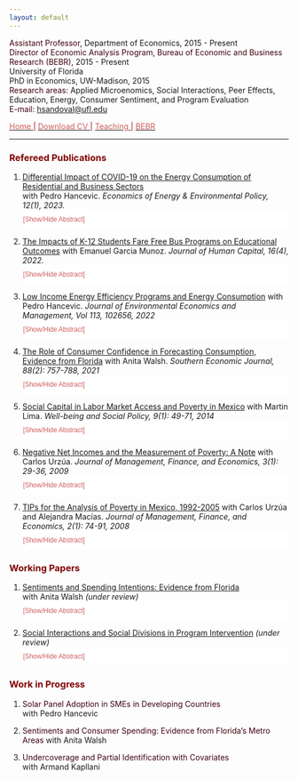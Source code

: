 ```yaml
---
layout: default
---
```


<span style="color: #3F000F"> Assistant Professor, </span> Department of Economics, 2015 - Present  
<span style="color: #3F000F"> Director of Economic Analysis Program, Bureau of Economic and Business Research (BEBR), </span>  2015 - Present  
University of Florida  
PhD in Economics, UW-Madison, 2015  
<span style="color: #3F000F"> Research areas: </span> Applied Microenomics, Social Interactions, Peer Effects, Education, Energy, Consumer Sentiment, and Program Evaluation  
<span style="color: #3F000F"> E-mail: </span> [hsandoval@ufl.edu](mailto:hsandoval@ufl.edu) 

[<span style="color: IndianRed"> Home </span>](index.html) <span style="color: #A70D2A"> &#124; </span> <a href="https://hhsandoval.github.io/CVHHSG.pdf" target="_blank"> <span style="color: IndianRed"> Download CV </span> </a> <span style="color: #A70D2A"> &#124; </span> [<span style="color: IndianRed"> Teaching </span>](teaching.html) <span style="color: #A70D2A"> &#124; </span> [<span style="color: IndianRed"> BEBR </span>](bebr.html)

* * *

### <span style="color: maroon"> Refereed Publications </span>

<style>
.block {
  display: block;
  width: 100%;
  border: none;
  background-color: white;
  color: IndianRed;
  padding: 10px 1px;
  font-size: 12px;
  cursor: pointer;
  text-align: left;
}
.block:hover {
  background-color: #ddd;
  color: IndianRed;
}
</style>

<script>
function myFunction(myDIV) {
  var x = document.getElementById(myDIV);
  if (x.style.display === "none") {
    x.style.display = "block";
  } else {
    x.style.display = "none";
  }
}
</script>

1. [Differential Impact of COVID-19 on the Energy Consumption of Residential and Business Sectors](http://www.iaee.org/eeep/issue/450)  
   with Pedro Hancevic. *Economics of Energy & Environmental Policy, 12(1), 2023.* <button class="block" onclick="myFunction('paper1');"> [Show/Hide Abstract] </button>   
   <div id="paper1" style="display:none;"> <p style="font-size:88%;"> <b>Abstract:</b> <em>As a consequence of the COVID-19 pandemic, some patterns of energy consumption changed in the residential and non-residential sectors. This paper uses data from a local utility company in Florida to quantify the heterogeneous impacts of the pandemic on electricity and natural gas consumption across households from different income levels and across essential and non-essential businesses. We found significant increases in the average residential electricity consumption during the lockdown and subsequent reopening phases, which translate into higher cost for households. We found that natural gas consumption dropped abruptly in the business sector and also important differences between the electricity consumption of essential and non-essential businesses, with the former consuming more and the latter less electricity.</em> </p> </div>

2. [The Impacts of K-12 Students Fare Free Bus Programs on Educational Outcomes](https://www.journals.uchicago.edu/toc/jhc/0/ja)
   with Emanuel Garcia Munoz. *Journal of Human Capital, 16(4), 2022.* <button class="block" onclick="myFunction('paper2');"> [Show/Hide Abstract] </button>   
   <div id="paper2" style="display:none;"> <p style="font-size:88%;"> <b>Abstract:</b> With the increasing difficulty in providing student transportation, school districts have increased their collaboration with public transit providers to offer access to public transportation through free or reduced-fare programs. One such program was implemented in Florida, allowing any K-12 student in Leon County to ride the bus for free at any time to any destination. This paper applies the synthetic control method to estimate the impact of this program on school attendance and chronic absenteeism. Surprisingly, our results show negative impacts on both attendance and absenteeism outcomes, highlighting the potential unintended consequences of programs with no restriction on student ridership.</p> </div>

3. [Low Income Energy Efficiency Programs and Energy Consumption](https://doi.org/10.1016/j.jeem.2022.102656)
   with Pedro Hancevic. *Journal of Environmental Economics and Management, Vol 113, 102656, 2022* <button class="block" onclick="myFunction('paper3');"> [Show/Hide Abstract] </button>   
   <div id="paper3" style="display:none;"> <p style="font-size:88%;"> <b>Abstract:</b> Low-income energy efficiency programs have become a major component of cities' energy policy, with 49 out of 51 largest metropolitan areas in the U.S. offering one. This paper uses data from Gainesville Regional Utility to quantify the impacts of the housing investment done by its Low-income Energy Efficiency Program Plus (LEEP Plus) on energy consumption. Our results show that LEEP Plus does not affect natural gas consumption but reduces electricity consumption by approximately 7\%, with greater savings occurring in the summer and winter. The effect on electricity consumption is significant to a variety of robustness checks and remains for at least 24 months after the completion of energy efficiency upgrades. We also measure some relevant heterogeneous effects, one of which is the breakdown of the air-conditioning-related investments, the main energy efficiency improvement under the LEEP Plus program. Finally, we evaluate the energy savings in monetary terms considering the private cost changes and the social cost changes. In both cases, the associated energy savings are not enough to offset the investment costs.</p> </div>
  
4. [The Role of Consumer Confidence in Forecasting Consumption, Evidence from Florida](https://doi.org/10.1002/soej.12528)
   with Anita Walsh. *Southern Economic Journal, 88(2): 757-788, 2021* <button class="block" onclick="myFunction('paper4');"> [Show/Hide Abstract] </button>   
   <div id="paper4" style="display:none;"> <p style="font-size:88%;"> <b>Abstract:</b> Consumers’ attitudes about the direction of the economy influence their decisions about discretionary purchases, saving, and investment. This paper uses data from Florida’s consumer sentiment index to study the role and accuracy of consumer confidence in forecasting consumption, as well as the mechanism behind such a relationship. Spending on durable goods tends to be more discretionary in nature and it is frequently done using credit, thus potentially more sensitive to changes in consumer attitudes. Our results indicate that the in-sample predictive power of the index and its questions is limited to predicting spending on durable goods, particularly, on autos. Furthermore, consumer confidence does not improve the out-of-sample forecast beyond the forecast from a baseline model, which considers economic fundamentals. Finally, the evidence shows that the relationship between shocks in consumer confidence and economic activity arises because confidence measures contain information about the state of the economy, thus rejecting animal spirits.</p> </div>

5. [Social Capital in Labor Market Access and Poverty in Mexico](http://biblioteca.ciess.org/adiss/r458/social_capital_in_labor_market_access_and_poverty_in_mexico)
  with Martin Lima. *Well-being and Social Policy, 9(1): 49-71, 2014* <button class="block" onclick="myFunction('paper5');"> [Show/Hide Abstract] </button>   
   <div id="paper5" style="display:none;"> <p style="font-size:88%;"> <b>Abstract:</b> Social capital, defined as the set of social networks that a person has in order to obtain benefits, is used by the population as a mechanism for providing resources, to cushion shocks in consumption and to obtain information on available employment opportunities. This study employs a logistic model to characterize the manner in which people access the labor market in Mexico through the use of their social networks (bonding social capital). It also takes poverty levels into account. A cycle in the use of social networks was observed in which job searches are initially conducted with the help of family, then friends and co-workers, and, lastly, neighbors. This cycle is robust in the case of the poor, who rely primarily on friends and co-workers to enter the labor market.</p> </div>

6. [Negative Net Incomes and the Measurement of Poverty: A Note](https://ideas.repec.org/a/ega/rafega/200903.html)
   with Carlos Urzúa. *Journal of Management, Finance, and Economics, 3(1): 29-36, 2009* <button class="block" onclick="myFunction('paper6');"> [Show/Hide Abstract] </button>   
   <div id="paper6" style="display:none;"> <p style="font-size:88%;"> <b>Abstract:</b> This note warns about the careless computation of poverty indexes when the welfare of each household is measured by its net income, since this can be negative. As is illustrated in the case of Mexico, even if only a handful of households report negative incomes, the resulting poverty aggregates, when they go beyond a mere headcount measure, can behave rather badly. The note ends with suggestions on how to deal with the problem.</p> </div>

7. [TIPs for the Analysis of Poverty in Mexico, 1992-2005](https://ideas.repec.org/a/ega/rafega/200806.html)
   with Carlos Urzúa and Alejandra Macías. *Journal of Management, Finance, and Economics, 2(1): 74-91, 2008* <button class="block" onclick="myFunction('paper7');"> [Show/Hide Abstract] </button>   
   <div id="paper7" style="display:none;"> <p style="font-size:88%;"> <b>Abstract:</b> This paper proposes some changes to the official methodology that is currently in use to measure the state of poverty in Mexico. Among other suggestions, it is recommended the use of bootstrapping to estimate confidence intervals for the poverty statistics, as well as the use of dominance analysis when making intertemporal comparisons. In particular, since poverty lines change over time, the paper proposes the use of TIP curves for that end. Using the eight surveys that were made during the period 1992-2005, the paper presents a large number of absolute poverty statistics and TIP curves, as well as comparisons among them.</p> </div>

### <span style="color: maroon"> Working Papers </span>

1. [Sentiments and Spending Intentions: Evidence from Florida](https://hhsandoval.github.io/CSI2022.pdf)  
   with Anita Walsh *(under review)* <button class="block" onclick="myFunction('wpaper1');"> [Show/Hide Abstract] </button>   
   <div id="wpaper1" style="display:none;"> <p style="font-size:88%;"> <b>Abstract:</b> Consumer sentiment is considered an important leading indicator of changes in household spending. However, the overall empirical evidence of the causal relationship between sentiment and consumption is mixed and scarce. We address these gaps by employing data from the monthly Florida Consumer Attitude Survey, which captures party affiliation, consumer sentiment, and spending intentions at the individual level since 1991. We employ political partisanship around elections in which the governing party changed as an instrument for sentiment. Our results show that party affiliation is a strong instrument that has a positive and statistically significant effect on sentiment. Moreover, we find a statistically significant causal relationship between sentiment and spending intentions. This effect is sizable and robust across the presidential elections in our sample as well as to a variety of robustness checks. Finally, we provide evidence that spending intentions relate to actual spending, and show that spending increased more among counties with a larger share of Republican voters following the 2016 presidential election.</p> </div>

2. [Social Interactions and Social Divisions in Program Intervention](https://hhsandoval.github.io/SI2022.pdf) 
   *(under review)* <button class="block" onclick="myFunction('wpaper2');"> [Show/Hide Abstract] </button>  
   <div id="wpaper2" style="display:none;"> <p style="font-size:88%;"> <b>Abstract:</b> Using micro-level data from the conditional cash transfer program Progresa in Mexico, this paper estimates a behavioral model of school attendance and social interactions to study how social divisions due to program targeting can affect the complementarities arising from social interactions as well as their subsequent effects on program outcomes. The qualitative evaluation of the program indicated that social divisions manifested between beneficiaries and non-beneficiaries as a result of the program’s targeting. However, the empirical evidence suggests that the distinction introduced by the program between beneficiaries and non-beneficiaries did not alter the endogenous-effects network and therefore the complementarities. The evidence is consistent with a positive spillover program effect on school attendance and an endogenous effect accounting for 25 percent of the overall treatment effect.</p> </div>

### <span style="color: maroon"> Work in Progress </span>

1. <span style="color: #3F000F"> Solar Panel Adoption in SMEs in Developing Countries </span>  
   with Pedro Hancevic

2. <span style="color: #3F000F"> Sentiments and Consumer Spending: Evidence from Florida’s Metro Areas </span>
   with Anita Walsh

3. <span style="color: #3F000F"> Undercoverage and Partial Identification with Covariates </span>  
   with Armand Kapllani   






